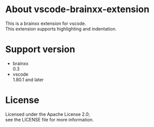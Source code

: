 # About vscode-brainxx-extension  
This is a brainxx extension for vscode.  
This extension supports highlighting and indentation.  

# Support version  
- brainxx  
    0.3  
- vscode  
    1.80.1 and later  

# License
Licensed under the Apache License 2.0;  
see the LICENSE file for more information.
